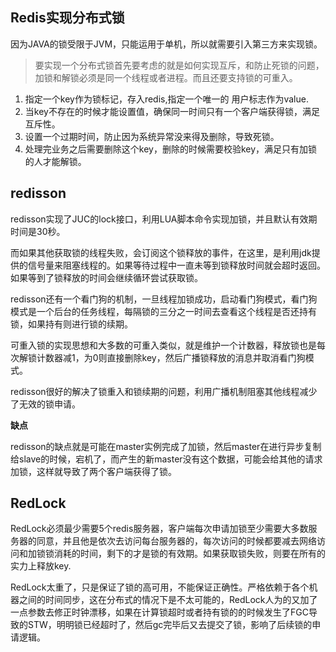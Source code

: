 ## Redis实现分布式锁

因为JAVA的锁受限于JVM，只能运用于单机，所以就需要引入第三方来实现锁。

> 要实现一个分布式锁首先要考虑的就是如何实现互斥，和防止死锁的问题，加锁和解锁必须是同一个线程或者进程。而且还要支持锁的可重入。

1. 指定一个key作为锁标记，存入redis,指定一个唯一的 用户标志作为value.
2. 当key不存在的时候才能设置值，确保同一时间只有一个客户端获得锁，满足互斥性。
3. 设置一个过期时间，防止因为系统异常没来得及删除，导致死锁。
4. 处理完业务之后需要删除这个key，删除的时候需要校验key，满足只有加锁的人才能解锁。



## redisson

redisson实现了JUC的lock接口，利用LUA脚本命令实现加锁，并且默认有效期时间是30秒。

而如果其他获取锁的线程失败，会订阅这个锁释放的事件，在这里，是利用jdk提供的信号量来阻塞线程的。如果等待过程中一直未等到锁释放时间就会超时返回。如果等到了锁释放的时间会继续循环尝试获取锁。

redisson还有一个看门狗的机制，一旦线程加锁成功，启动看门狗模式，看门狗模式是一个后台的任务线程，每隔锁的三分之一时间去查看这个线程是否还持有锁，如果持有则进行锁的续期。

可重入锁的实现思想和大多数的可重入类似，就是维护一个计数器，释放锁也是每次解锁计数器减1，为0则直接删除key，然后广播锁释放的消息并取消看门狗模式。

redisson很好的解决了锁重入和锁续期的问题，利用广播机制阻塞其他线程减少了无效的锁申请。

**缺点**

redisson的缺点就是可能在master实例完成了加锁，然后master在进行异步复制给slave的时候，宕机了，而产生的新master没有这个数据，可能会给其他的请求加锁，这样就导致了两个客户端获得了锁。

## RedLock

RedLock必须最少需要5个redis服务器，客户端每次申请加锁至少需要大多数服务器的同意，并且他是依次去访问每台服务器的，每次访问的时候都要减去网络访问和加锁锁消耗的时间，剩下的才是锁的有效期。如果获取锁失败，则要在所有的实力上释放key.

RedLock太重了，只是保证了锁的高可用，不能保证正确性。严格依赖于各个机器之间的时间同步，这在分布式的情况下是不太可能的，RedLock人为的又加了一点参数去修正时钟漂移，如果在计算锁超时或者持有锁的的时候发生了FGC导致的STW，明明锁已经超时了，然后gc完毕后又去提交了锁，影响了后续锁的申请逻辑。

